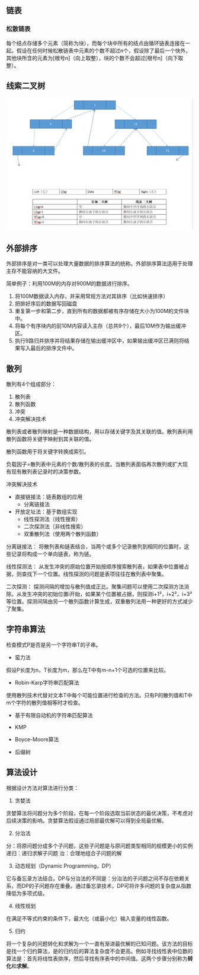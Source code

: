 ## 链表

### 松散链表
每个结点存储多个元素（简称为块），而每个块中所有的结点由循环链表连接在一起。假设在任何时候松散链表中元素的个数不超过n个，假设除了最后一个快外，其他块所含的元素为[根号n]（向上取整），块的个数不会超过[根号n]（向下取整）。

## 线索二叉树
![线索二叉树](.\线索二叉树.png)

## 外部排序
外部排序是对一类可以处理大量数据的排序算法的统称。外部排序算法适用于处理主存不能容纳的大文件。

简单例子：利用100M的内存对900M的数据进行排序。
1. 将100M数据读入内存，并采用常规方法对其排序（比如快速排序）
2. 把排好序后的数据写回磁盘
3. 重复第一步和第二步，直到所有的数据都被有序存储在大小为100M的文件块中。
4. 将每个有序块内的前10M内容读入主存（总共9个），最后10M作为输出缓冲区。
5. 执行9路归并排序并将结果存储在输出缓冲区中，如果输出缓冲区已满则将结果写入最后的排序文件中。

## 散列
散列有4个组成部分：
1. 散列表
2. 散列函数
3. 冲突
4. 冲突解决技术

散列表或者散列映射是一种数据结构，用以存储关键字及其关联的值。散列表利用散列函数将关键字映射到其关联的值。

散列函数用于将关键字转换成索引。

负载因子=散列表中元素的个数/散列表的长度。当散列表面临再次散列或扩大现有现有散列表记录时的决策参数。

冲突解决技术
- 直接链接法：链表数组的应用
	- 分离链接法
- 开放定址法：基于数组实现
	- 线性探测法（线性搜索）
	- 二次探测法（非线性搜索）
	- 双重散列法（使用两个散列函数）

分离链接法：
将散列表和链表结合，当两个或多个记录散列到相同的位置时，这些记录将构成一个单向链表，称为链。

线性探测法：
从发生冲突的原始位置开始按顺序搜索散列表，如果表中位置被占据，则查找下一个位置。线性探测的问题是表项往往在散列表中聚集。

二次探测：
探测间隔的增加与散列值成正比。聚集问题可以使用二次探测方法消除。从发生冲突的初始位置i开始，如果某个位置被占据，则探测i+1²，i+2²，i+3²等位置。探测间隔由另一个散列函数计算生成，双重散列法用一种更好的方式减少了聚集。

## 字符串算法
检查模式P是否是另一个字符串T的子串。
- 蛮力法

假设P长度为n，T长度为m，那么在T中有m-n+1个可选的位置来比较。

- Robin-Karp字符串匹配算法

使用散列技术代替对文本T中每个可能位置进行检查的方法。只有P的散列值和T中m个字符的散列值相等时才检查。

- 基于有限自动机的字符串匹配算法


- KMP
- Boyce-Moore算法
- 后缀树

## 算法设计
根据设计方法对算法进行分类：
1. 贪婪法

贪婪算法将问题分为多个阶段，在每一个阶段选取当前状态的最优决策，不考虑对后续决策的影响。贪婪算法假设通过局部最优解可以得到全局最优解。

2. 分治法

分：将原问题分成多个子问题，这些子问题是与原问题类型相同的规模更小的实例
递归：递归求解子问题
治：合理地组合子问题的解

3. 动态规划（Dynamic Programming，DP）

它与备忘录方法结合。DP与分治法的不同是：分治法的子问题之间不存在依赖关系，而DP的子问题存在重叠。通过备忘录技术，DP可将许多问题的复杂度从指数降低为多项式级。

4. 线性规划

在满足不等式约束的条件下，最大化（或最小化）输入变量的线性函数。

5. 归约

将一个复杂的问题转化和求解为一个一直有渐进最优解的已知问题。该方法的目标是找一个归约算法，是的归约后的算法复杂度不会更高。例如寻找线性表中位数的算法是：首先将线性表排序，然后寻找有序表中的中间值。这两个步骤分别称为**转化**和**求解**。

